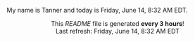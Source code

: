 My name is Tanner and today is Friday, June 14, 8:32 AM EDT.

<p align="center">This <i>README</i> file is generated <b>every 3 hours</b>!</br>Last refresh: Friday, June 14, 8:32 AM EDT<br /></p>
